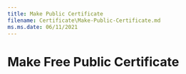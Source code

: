 ```yaml
---
title: Make Public Certificate
filename: Certificate\Make-Public-Certificate.md
ms.ms.date: 06/11/2021
---
```


# Make Free Public Certificate

